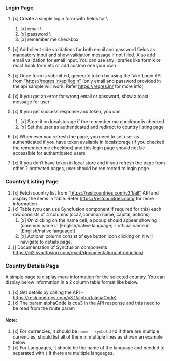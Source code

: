 ### Login Page

1. [x] Create a simple login form with fields for \

   1. [x] email \
   2. [x] password \
   3. [x] remember me checkbox

2. [x] Add client side validations for both email and password fields as mandatory input and
       show validation message if not filled. Also add email validation for email input. You can
       use any libraries like formik or react hook form etc or add custom one your own
3. [x] Once form is submitted, generate token by using the fake Login API from
       “https://reqres.in/api/login” (only email and password provided in the api sample will work,
       Refer https://reqres.in/ for more info)
4. [x] If you get an error for wrong email or password, show a toast message for user
5. [x] If you get success response and token, you can
   1. [x] Store it on localstorage if the remember me checkbox is checked
   2. [x] Set the user as authenticated and redirect to country listing page
6. [x] When ever you refresh the page, you need to set user as authenticated if you have token
       available in localstorage (if you checked the remember me checkbox) and this login
       page should not be accessible for authenticated users
7. [x] If you don’t have token in local store and if you refresh the page from other 2 protected
       pages, user should be redirected to login page.

### Country Listing Page

1. [x] Fetch country list from “https://restcountries.com/v3.1/all” API and display the items in
       table. Refer https://restcountries.com/ for more information
2. [x] Table (you can use Syncfusion component if required for this) each row consists of 4
       columns (cca2,common name, capital, actions)
   1. [x] On clicking on the name cell, a popup should appear showing (common name in
          [English/native language] – official name in [English/native language])
   2. [x] Actions’ column consist of eye button icon clicking on it will navigate to details
          page.
3. [] Documentation of Syncfusion components https://ej2.syncfusion.com/react/documentation/introduction/

### Country Details Page

A simple page to display more information for the selected country. You can display below
information in a 2 column table format like below.

1. [x] Get details by calling the API - https://restcountries.com/v3.1/alpha/{alphaCode}
2. [x] The param alphaCode is cca3 in the API response and this need to be read from the route param

#### Note:

1. [x] For currencies, it should be `name - symbol` and if there are multiple currencies, should
       list all of them in multiple lines as shown an example below
2. [x] For Languages, it should be the name of the language and needed to separated with `|` if there are multiple languages.
